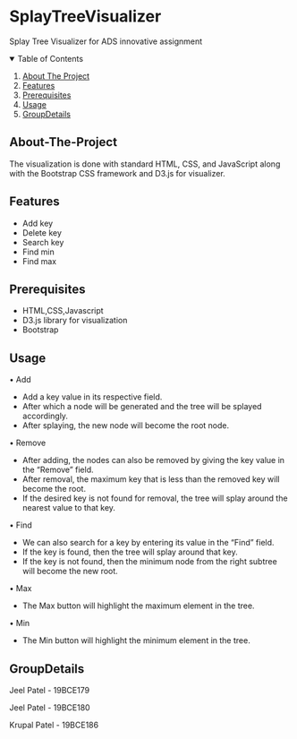 # SplayTreeVisualizer
Splay Tree Visualizer for ADS innovative assignment 

<!-- PROJECT LOGO -->
<p align="center">
 

<details open="open">
  <summary>Table of Contents</summary>
  <ol>
    <li><a href="#About-The-Project">About The Project</a></li>
    <li><a href="#Features">Features</a></li>
    <li><a href="#Prerequisites">Prerequisites</a></li>
    <li><a href="#Usage">Usage</a></li>
    <li><a href="#GroupDetails">GroupDetails</a></li>
  </ol>
</details>



<!-- ABOUT THE PROJECT -->
## About-The-Project

The visualization is done with standard HTML, CSS, and JavaScript along with the Bootstrap CSS framework and D3.js for visualizer.


## Features
 
- Add key
- Delete key
- Search key
- Find min
- Find max

## Prerequisites
- HTML,CSS,Javascript
- D3.js library for visualization
- Bootstrap
  
## Usage
•	Add
-	Add a key value in its respective field. 
-	After which a node will be generated and the tree will be splayed accordingly.
-	After splaying, the new node will become the root node.

•	Remove
-	After adding, the nodes can also be removed by giving the key value in the “Remove” field.
-	After removal, the maximum key that is less than the removed key will become the root.
-	If the desired key is not found for removal, the tree will splay around the nearest value to that key.

•	Find
-	We can also search for a key by entering its value in the “Find” field.
-	If the key is found, then the tree will splay around that key.
-	If the key is not found, then the minimum node from the right subtree will become the new root.

•	Max
-	The Max button will highlight the maximum element in the tree.

•	Min
-	The Min button will highlight the minimum element in the tree.
  
  
## GroupDetails

Jeel Patel - 19BCE179

Jeel Patel - 19BCE180
  
Krupal Patel - 19BCE186
